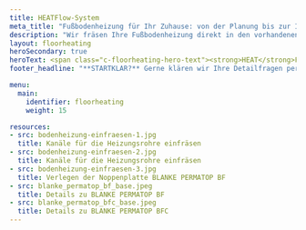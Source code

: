 ```yaml
---
title: HEATFlow-System
meta_title: "Fußbodenheizung für Ihr Zuhause: von der Planung bis zur Installation | Terra Bodenbeläge aus Freiburg-Opfingen"
description: "Wir fräsen Ihre Fußbodenheizung direkt in den vorhandenen Estrich und machen Ihren Boden so zum Wohlfühlbereich."
layout: floorheating
heroSecondary: true
heroText: <span class="c-floorheating-hero-text"><strong>HEAT</strong>Flow-System</span><br/><span class='c-floorheating-hero-text c-floorheating-hero-text__subtitle'><strong>FUSSBODENHEIZUNG</strong><br/>für Ihr Zuhause</span>
footer_headline: "**STARTKLAR?** Gerne klären wir Ihre Detailfragen persönlich. Sprechen Sie uns unverbindlich an."

menu:
  main:
    identifier: floorheating
    weight: 15

resources:
- src: bodenheizung-einfraesen-1.jpg
  title: Kanäle für die Heizungsrohre einfräsen
- src: bodenheizung-einfraesen-2.jpg
  title: Kanäle für die Heizungsrohre einfräsen
- src: bodenheizung-einfraesen-3.jpg
  title: Verlegen der Noppenplatte BLANKE PERMATOP BF
- src: blanke_permatop_bf_base.jpeg
  title: Details zu BLANKE PERMATOP BF
- src: blanke_permatop_bfc_base.jpeg
  title: Details zu BLANKE PERMATOP BFC
---
```

